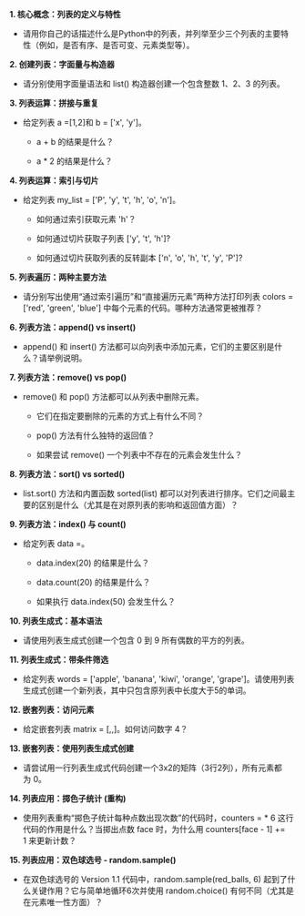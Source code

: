 **1. 核心概念：列表的定义与特性**

- 请用你自己的话描述什么是Python中的列表，并列举至少三个列表的主要特性（例如，是否有序、是否可变、元素类型等）。
    

**2. 创建列表：字面量与构造器**

- 请分别使用字面量语法和 list() 构造器创建一个包含整数 1、2、3 的列表。
    

**3. 列表运算：拼接与重复**

- 给定列表 a =[1,2]和 b = ['x', 'y']。
    
    - a + b 的结果是什么？
        
    - a * 2 的结果是什么？
        

**4. 列表运算：索引与切片**

- 给定列表 my_list = ['P', 'y', 't', 'h', 'o', 'n']。
    
    - 如何通过索引获取元素 'h'？
        
    - 如何通过切片获取子列表 ['y', 't', 'h']?
        
    - 如何通过切片获取列表的反转副本 ['n', 'o', 'h', 't', 'y', 'P']?
        

**5. 列表遍历：两种主要方法**

- 请分别写出使用“通过索引遍历”和“直接遍历元素”两种方法打印列表 colors = ['red', 'green', 'blue'] 中每个元素的代码。哪种方法通常更被推荐？
    

**6. 列表方法：append() vs insert()**

- append() 和 insert() 方法都可以向列表中添加元素，它们的主要区别是什么？请举例说明。
    

**7. 列表方法：remove() vs pop()**

- remove() 和 pop() 方法都可以从列表中删除元素。
    
    - 它们在指定要删除的元素的方式上有什么不同？
        
    - pop() 方法有什么独特的返回值？
        
    - 如果尝试 remove() 一个列表中不存在的元素会发生什么？
        

**8. 列表方法：sort() vs sorted()**

- list.sort() 方法和内置函数 sorted(list) 都可以对列表进行排序。它们之间最主要的区别是什么（尤其是在对原列表的影响和返回值方面）？
    

**9. 列表方法：index() 与 count()**

- 给定列表 data =。
    
    - data.index(20) 的结果是什么？
        
    - data.count(20) 的结果是什么？
        
    - 如果执行 data.index(50) 会发生什么？
        

**10. 列表生成式：基本语法**  
* 请使用列表生成式创建一个包含 0 到 9 所有偶数的平方的列表。

**11. 列表生成式：带条件筛选**  
* 给定列表 words = ['apple', 'banana', 'kiwi', 'orange', 'grape']。请使用列表生成式创建一个新列表，其中只包含原列表中长度大于5的单词。

**12. 嵌套列表：访问元素**  
* 给定嵌套列表 matrix = [,,]。如何访问数字 4？

**13. 嵌套列表：使用列表生成式创建**  
* 请尝试用一行列表生成式代码创建一个3x2的矩阵（3行2列），所有元素都为 0。

**14. 列表应用：掷色子统计 (重构)**  
* 使用列表重构“掷色子统计每种点数出现次数”的代码时，counters = * 6 这行代码的作用是什么？当掷出点数 face 时，为什么用 counters[face - 1] += 1 来更新计数？

**15. 列表应用：双色球选号 - random.sample()**  
* 在双色球选号的 Version 1.1 代码中，random.sample(red_balls, 6) 起到了什么关键作用？它与简单地循环6次并使用 random.choice() 有何不同（尤其是在元素唯一性方面）？